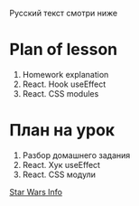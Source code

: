 Русский текст смотри ниже

# Plan of lesson <br/>
1. Homework explanation <br/>
2. React. Hook useEffect  <br/>
3. React. CSS modules  <br/>


# План на урок <br/>
1. Разбор домашнего задания  <br/>
2. React. Хук useEffect  <br/>
3. React. CSS модули  <br/>

<a href="https://sw-info-api.herokuapp.com/swagger-ui.html" target="_blank">Star Wars Info</a>